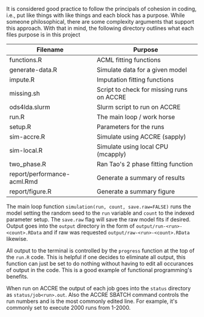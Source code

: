 It is considered good practice to follow the principals of cohesion in coding,
i.e., put like things with like things and each block has a purpose. While 
someone philosophical, there are some complexity arguments that support
this approach. With that in mind, the following directory outlines what each
files purpose is in this project

| Filename                    | Purpose                                   |
| --------------------------- | ----------------------------------------- |
| functions.R                 | ACML fitting functions                    |
| generate-data.R             | Simulate data for a given model           |
| impute.R                    | Imputation fitting functions              |
| missing.sh                  | Script to check for missing runs on ACCRE |
| ods4lda.slurm               | Slurm script to run on ACCRE              |
| run.R                       | The main loop / work horse                |
| setup.R                     | Parameters for the runs                   |
| sim-accre.R                 | Simulate using ACCRE (sapply)             |
| sim-local.R                 | Simulate using local CPU (mcapply)        |
| two_phase.R                 | Ran Tao's 2 phase fitting function        |
| report/performance-acml.Rmd | Generate a summary of results             |
| report/figure.R             | Generate a summary figure                 |


The main loop function `simulation(run, count, save.raw=FALSE)` runs the model
setting the random seed to the `run` variable and `count` to the indexed parameter
setup. The `save.raw` flag will save the raw model fits if desired. Output goes 
into the `output` directory in the form of `output/run-<run>-<count>.RData` and
if raw was requested `output/raw-<run>-<count>.RData` likewise.

All output to the terminal is controlled by the `progress` function at the top
of the `run.R` code. This is helpful if one decides to eliminate all output, 
this function can just be set to do nothing without having to edit all occurances
of output in the code. This is a good example of functional programming's benefits.

When run on ACCRE the output of each job goes into the `status` directory as
`status/job<run>.out`. Also the ACCRE SBATCH command controls the run numbers
and is the most commonly edited line. For example, it's commonly set to execute
2000 runs from 1-2000.